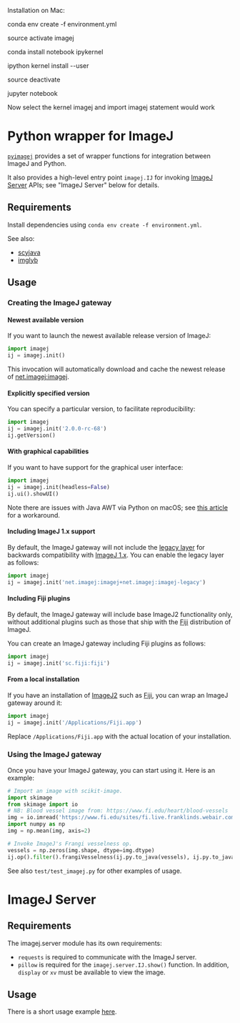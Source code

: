 Installation on Mac:

conda env create -f environment.yml

source activate imagej

conda install notebook ipykernel

ipython kernel install --user

source deactivate

jupyter notebook


Now select the kernel imagej and import imagej statement would work









# Python wrapper for ImageJ

[`pyimagej`](https://github.com/imagej/pyimagej) provides a set of
wrapper functions for integration between ImageJ and Python.

It also provides a high-level entry point `imagej.IJ` for invoking
[ImageJ Server](https://github.com/imagej/imagej-server) APIs;
see "ImageJ Server" below for details.

## Requirements

Install dependencies using `conda env create -f environment.yml`.

See also:

* [scyjava](https://github.com/scijava/scyjava)
* [imglyb](https://github.com/imglib/imglyb)

## Usage

### Creating the ImageJ gateway

#### Newest available version

If you want to launch the newest available release version of ImageJ:

```python
import imagej
ij = imagej.init()
```

This invocation will automatically download and cache the newest release of
[net.imagej:imagej](http://maven.imagej.net/#nexus-search;gav~net.imagej~imagej~~~).

#### Explicitly specified version

You can specify a particular version, to facilitate reproducibility:

```python
import imagej
ij = imagej.init('2.0.0-rc-68')
ij.getVersion()
```

#### With graphical capabilities

If you want to have support for the graphical user interface:

```python
import imagej
ij = imagej.init(headless=False)
ij.ui().showUI()
```

Note there are issues with Java AWT via Python on macOS; see
[this article](https://github.com/imglib/imglyb#awt-through-pyjnius-on-osx)
for a workaround.

#### Including ImageJ 1.x support

By default, the ImageJ gateway will not include the
[legacy layer](https://imagej.net/Legacy) for backwards compatibility with
[ImageJ 1.x](https://imagej.net/ImageJ1).
You can enable the legacy layer as follows:

```python
import imagej
ij = imagej.init('net.imagej:imagej+net.imagej:imagej-legacy')
```

#### Including Fiji plugins

By default, the ImageJ gateway will include base ImageJ2 functionality only,
without additional plugins such as those that ship with the
[Fiji](https://fiji.sc/) distribution of ImageJ.

You can create an ImageJ gateway including Fiji plugins as follows:

```python
import imagej
ij = imagej.init('sc.fiji:fiji')
```

#### From a local installation

If you have an installation of [ImageJ2](https://imagej.net/ImageJ2)
such as [Fiji](https://fiji.sc/), you can wrap an ImageJ gateway around it:

```python
import imagej
ij = imagej.init('/Applications/Fiji.app')
```

Replace `/Applications/Fiji.app` with the actual location of your installation.

### Using the ImageJ gateway

Once you have your ImageJ gateway, you can start using it. Here is an example:

```python
# Import an image with scikit-image.
import skimage
from skimage import io
# NB: Blood vessel image from: https://www.fi.edu/heart/blood-vessels
img = io.imread('https://www.fi.edu/sites/fi.live.franklinds.webair.com/files/styles/featured_large/public/General_EduRes_Heart_BloodVessels_0.jpg')
import numpy as np
img = np.mean(img, axis=2)

# Invoke ImageJ's Frangi vesselness op.
vessels = np.zeros(img.shape, dtype=img.dtype)
ij.op().filter().frangiVesselness(ij.py.to_java(vessels), ij.py.to_java(img), [1, 1], 20)
```

See also `test/test_imagej.py` for other examples of usage.


# ImageJ Server

## Requirements

The imagej.server module has its own requirements:

* `requests` is required to communicate with the ImageJ server.
* `pillow` is required for the `imagej.server.IJ.show()` function.
  In addition, `display` or `xv` must be available to view the image.

## Usage

There is a short usage example
[here](https://github.com/imagej/imagej.py/blob/master/imagej/server/usage.py).
